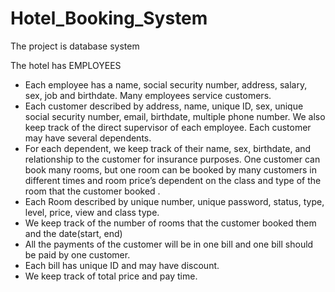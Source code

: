 # Hotel_Booking_System
The project is database system 

The hotel has EMPLOYEES 
- Each employee has a name, social security number, address, salary, sex, job and birthdate. 
Many employees service customers.
- Each customer described by address, name, unique ID, sex, unique social security number, email, birthdate, multiple phone number. We also keep track of the direct supervisor of each employee.
Each customer may have several dependents. 
- For each dependent, we keep track of their name, sex, birthdate, and relationship to the customer for insurance purposes.
One customer can book many rooms, but one room can be booked by many customers in different times and room price’s dependent on the class and type of the room that the customer booked . 
- Each Room described by unique number, unique password, status, type, level, price, view and class type.   
- We keep track of the number of rooms that the customer booked them and the date(start, end)
- All the payments of the customer will be in one bill and one bill should be paid by one customer.
- Each bill has unique ID and may have discount. 
- We keep track of total price and pay time.

